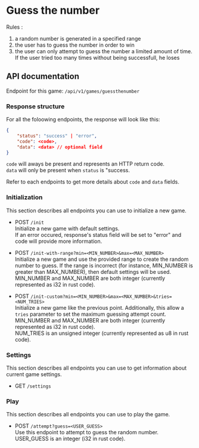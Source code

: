 # Guess the number

Rules :
1. a random number is generated in a specified range
2. the user has to guess the number in order to win
3. the user can only attempt to guess the number a limited amount of time. If the user tried too many times without being successfull, he loses

## API documentation

Endpoint for this game: `/api/v1/games/guessthenumber`

### Response structure

For all the foloowing endpoints, the response will look like this:
```json
{
    "status": "success" | "error",
    "code": <code>,
    "data": <data> // optional field
}
```

`code` will aways be present and represents an HTTP return code.  
`data` will only be present when `status` is "success.  

Refer to each endpoints to get more details about `code` and `data` fields.

### Initialization
This section describes all endpoints you can use to initialize a new game.

- POST `/init`  
Initialize a new game with default settings.  
 If an error occured, response's status field will be set to "error" and code will provide more information.  

- POST `/init-with-range?min=<MIN_NUMBER>&max=<MAX_NUMBER>`  
Initialize a new game and use the provided range to create the random number to guess. If the range is incorrect (for instance, MIN_NUMBER is greater than MAX_NUMBER), then default settings will be used.  
MIN_NUMBER and MAX_NUMBER are both integer (currently represented as i32 in rust code).

- POST `/init-custom?min=<MIN_NUMBER>&max=<MAX_NUMBER>&tries=<NUM_TRIES>`  
Initialize a new game like the previous point. Additionally, this allow a `tries` parameter to set the maximum guessing attempt count.
MIN_NUMBER and MAX_NUMBER are both integer (currently represented as i32 in rust code).  
NUM_TRIES is an unsigned integer (currently represented as u8 in rust code).

### Settings
This section describes all endpoints you can use to get information about current game settings.

- GET `/settings`

### Play
This section describes all endpoints you can use to play the game.

- POST `/attempt?guess=<USER_GUESS>`  
Use this endpoint to attempt to guess the random number.  
USER_GUESS is an integer (i32 in rust code).
